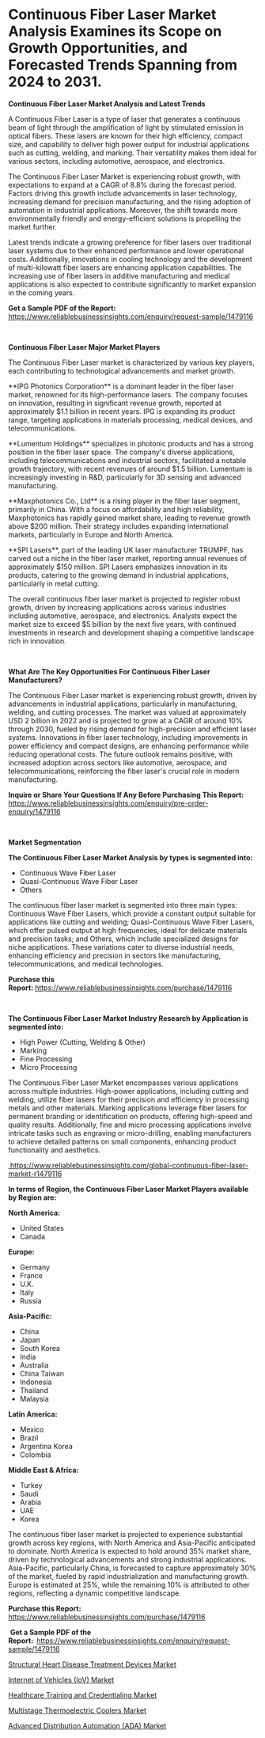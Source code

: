 <p><h1>Continuous Fiber Laser Market Analysis Examines its Scope on Growth Opportunities, and Forecasted Trends Spanning from 2024 to 2031.</h1></p><p><strong>Continuous Fiber Laser Market Analysis and Latest Trends</strong></p>
<p><p>A Continuous Fiber Laser is a type of laser that generates a continuous beam of light through the amplification of light by stimulated emission in optical fibers. These lasers are known for their high efficiency, compact size, and capability to deliver high power output for industrial applications such as cutting, welding, and marking. Their versatility makes them ideal for various sectors, including automotive, aerospace, and electronics.</p><p>The Continuous Fiber Laser Market is experiencing robust growth, with expectations to expand at a CAGR of 8.8% during the forecast period. Factors driving this growth include advancements in laser technology, increasing demand for precision manufacturing, and the rising adoption of automation in industrial applications. Moreover, the shift towards more environmentally friendly and energy-efficient solutions is propelling the market further. </p><p>Latest trends indicate a growing preference for fiber lasers over traditional laser systems due to their enhanced performance and lower operational costs. Additionally, innovations in cooling technology and the development of multi-kilowatt fiber lasers are enhancing application capabilities. The increasing use of fiber lasers in additive manufacturing and medical applications is also expected to contribute significantly to market expansion in the coming years.</p></p>
<p><strong>Get a Sample PDF of the Report:&nbsp;</strong> <a href="https://www.reliablebusinessinsights.com/enquiry/request-sample/1479116?utm_campaign=62&utm_medium=2&utm_source=Github&utm_content=ia&utm_term=09122024&utm_id=continuous-fiber-laser">https://www.reliablebusinessinsights.com/enquiry/request-sample/1479116</a></p>
<p>&nbsp;</p>
<p><strong>Continuous Fiber Laser Major Market Players</strong></p>
<p><p>The Continuous Fiber Laser market is characterized by various key players, each contributing to technological advancements and market growth. </p><p>**IPG Photonics Corporation** is a dominant leader in the fiber laser market, renowned for its high-performance lasers. The company focuses on innovation, resulting in significant revenue growth, reported at approximately $1.1 billion in recent years. IPG is expanding its product range, targeting applications in materials processing, medical devices, and telecommunications.</p><p>**Lumentum Holdings** specializes in photonic products and has a strong position in the fiber laser space. The company's diverse applications, including telecommunications and industrial sectors, facilitated a notable growth trajectory, with recent revenues of around $1.5 billion. Lumentum is increasingly investing in R&D, particularly for 3D sensing and advanced manufacturing.</p><p>**Maxphotonics Co., Ltd** is a rising player in the fiber laser segment, primarily in China. With a focus on affordability and high reliability, Maxphotonics has rapidly gained market share, leading to revenue growth above $200 million. Their strategy includes expanding international markets, particularly in Europe and North America.</p><p>**SPI Lasers**, part of the leading UK laser manufacturer TRUMPF, has carved out a niche in the fiber laser market, reporting annual revenues of approximately $150 million. SPI Lasers emphasizes innovation in its products, catering to the growing demand in industrial applications, particularly in metal cutting.</p><p>The overall continuous fiber laser market is projected to register robust growth, driven by increasing applications across various industries including automotive, aerospace, and electronics. Analysts expect the market size to exceed $5 billion by the next five years, with continued investments in research and development shaping a competitive landscape rich in innovation.</p></p>
<p>&nbsp;</p>
<p><strong>What Are The Key Opportunities For Continuous Fiber Laser Manufacturers?</strong></p>
<p><p>The Continuous Fiber Laser market is experiencing robust growth, driven by advancements in industrial applications, particularly in manufacturing, welding, and cutting processes. The market was valued at approximately USD 2 billion in 2022 and is projected to grow at a CAGR of around 10% through 2030, fueled by rising demand for high-precision and efficient laser systems. Innovations in fiber laser technology, including improvements in power efficiency and compact designs, are enhancing performance while reducing operational costs. The future outlook remains positive, with increased adoption across sectors like automotive, aerospace, and telecommunications, reinforcing the fiber laser's crucial role in modern manufacturing.</p></p>
<p><strong>Inquire or Share Your Questions If Any Before Purchasing This Report:</strong> <a href="https://www.reliablebusinessinsights.com/enquiry/pre-order-enquiry/1479116?utm_campaign=62&utm_medium=2&utm_source=Github&utm_content=ia&utm_term=09122024&utm_id=continuous-fiber-laser">https://www.reliablebusinessinsights.com/enquiry/pre-order-enquiry/1479116</a></p>
<p>&nbsp;</p>
<p><strong>Market Segmentation</strong></p>
<p><strong>The Continuous Fiber Laser Market Analysis by types is segmented into:</strong></p>
<p><ul><li>Continuous Wave Fiber Laser</li><li>Quasi-Continuous Wave Fiber Laser</li><li>Others</li></ul></p>
<p><p>The continuous fiber laser market is segmented into three main types: Continuous Wave Fiber Lasers, which provide a constant output suitable for applications like cutting and welding; Quasi-Continuous Wave Fiber Lasers, which offer pulsed output at high frequencies, ideal for delicate materials and precision tasks; and Others, which include specialized designs for niche applications. These variations cater to diverse industrial needs, enhancing efficiency and precision in sectors like manufacturing, telecommunications, and medical technologies.</p></p>
<p><strong>Purchase this Report:&nbsp;</strong><a href="https://www.reliablebusinessinsights.com/purchase/1479116?utm_campaign=62&utm_medium=2&utm_source=Github&utm_content=ia&utm_term=09122024&utm_id=continuous-fiber-laser">https://www.reliablebusinessinsights.com/purchase/1479116</a></p>
<p>&nbsp;</p>
<p><strong>The Continuous Fiber Laser Market Industry Research by Application is segmented into:</strong></p>
<p><ul><li>High Power (Cutting, Welding & Other)</li><li>Marking</li><li>Fine Processing</li><li>Micro Processing</li></ul></p>
<p><p>The Continuous Fiber Laser Market encompasses various applications across multiple industries. High-power applications, including cutting and welding, utilize fiber lasers for their precision and efficiency in processing metals and other materials. Marking applications leverage fiber lasers for permanent branding or identification on products, offering high-speed and quality results. Additionally, fine and micro processing applications involve intricate tasks such as engraving or micro-drilling, enabling manufacturers to achieve detailed patterns on small components, enhancing product functionality and aesthetics.</p></p>
<p><a href="https://www.reliablebusinessinsights.com/global-continuous-fiber-laser-market-r1479116?utm_campaign=62&utm_medium=2&utm_source=Github&utm_content=ia&utm_term=09122024&utm_id=continuous-fiber-laser">&nbsp;https://www.reliablebusinessinsights.com/global-continuous-fiber-laser-market-r1479116</a></p>
<p><strong>In terms of Region, the Continuous Fiber Laser Market Players available by Region are:</strong></p>
<p>
    <p> <strong> North America: </strong>
        <ul>
            <li>United States</li>
            <li>Canada</li>
        </ul>
        </p> 
    <p> <strong> Europe: </strong>
        <ul>
            <li>Germany</li>
            <li>France</li>
            <li>U.K.</li>
            <li>Italy</li>
            <li>Russia</li>
        </ul>
        </p> 
    <p> <strong> Asia-Pacific: </strong>
        <ul>
            <li>China</li>
            <li>Japan</li>
            <li>South Korea</li>
            <li>India</li>
            <li>Australia</li>
            <li>China Taiwan</li>
            <li>Indonesia</li>
            <li>Thailand</li>
            <li>Malaysia</li>
        </ul>
        </p> 
    <p> <strong> Latin America: </strong>
        <ul>
            <li>Mexico</li>
            <li>Brazil</li>
            <li>Argentina Korea</li>
            <li>Colombia</li>
        </ul>
        </p> 
    <p> <strong> Middle East & Africa: </strong>
        <ul>
            <li>Turkey</li>
            <li>Saudi</li>
            <li>Arabia</li>
            <li>UAE</li>
            <li>Korea</li>
        </ul>
    </p>
    </p>
<p><p>The continuous fiber laser market is projected to experience substantial growth across key regions, with North America and Asia-Pacific anticipated to dominate. North America is expected to hold around 35% market share, driven by technological advancements and strong industrial applications. Asia-Pacific, particularly China, is forecasted to capture approximately 30% of the market, fueled by rapid industrialization and manufacturing growth. Europe is estimated at 25%, while the remaining 10% is attributed to other regions, reflecting a dynamic competitive landscape.</p></p>
<p><strong>Purchase this Report: </strong><a href="https://www.reliablebusinessinsights.com/purchase/1479116?utm_campaign=62&utm_medium=2&utm_source=Github&utm_content=ia&utm_term=09122024&utm_id=continuous-fiber-laser">https://www.reliablebusinessinsights.com/purchase/1479116</a></p>
<p>&nbsp;<strong>Get a Sample PDF of the Report:&nbsp;&nbsp;</strong><a href="https://www.reliablebusinessinsights.com/enquiry/request-sample/1479116?utm_campaign=62&utm_medium=2&utm_source=Github&utm_content=ia&utm_term=09122024&utm_id=continuous-fiber-laser">https://www.reliablebusinessinsights.com/enquiry/request-sample/1479116</a></p>
<p><strong></strong></p>
<p><p><a href="https://www.linkedin.com/pulse/compreh-proposis-fbaif?utm_campaign=62&utm_medium=2&utm_source=Github&utm_content=ia&utm_term=09122024&utm_id=continuous-fiber-laser">Structural Heart Disease Treatment Devices Market</a></p><p><a href="https://www.linkedin.com/pulse/internet-vehicles-iov-market-outlook-complete-industry-analysis-mpvlf?utm_campaign=62&utm_medium=2&utm_source=Github&utm_content=ia&utm_term=09122024&utm_id=continuous-fiber-laser">Internet of Vehicles (IoV) Market</a></p><p><a href="https://github.com/WashimHussain441/Market-Research-Report-List-1/blob/main/healthcare-training-and-credentialing-market.md?utm_campaign=62&utm_medium=2&utm_source=Github&utm_content=ia&utm_term=09122024&utm_id=continuous-fiber-laser">Healthcare Training and Credentialing Market</a></p><p><a href="https://github.com/manesros8/Market-Research-Report-List-1/blob/main/multistage-thermoelectric-coolers-market.md?utm_campaign=62&utm_medium=2&utm_source=Github&utm_content=ia&utm_term=09122024&utm_id=continuous-fiber-laser">Multistage Thermoelectric Coolers Market</a></p><p><a href="https://www.linkedin.com/pulse/advanced-distribution-automation-ada-market-analysis-report-2024-lubgf?utm_campaign=62&utm_medium=2&utm_source=Github&utm_content=ia&utm_term=09122024&utm_id=continuous-fiber-laser">Advanced Distribution Automation (ADA) Market</a></p></p>